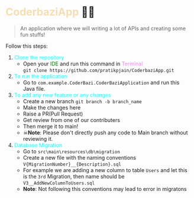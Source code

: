 # <span style = "color: wheat">CoderbaziApp</span> 🚀🚀
> An application where we will writing a lot of APIs and creating some fun stuffs!

Follow this steps:
1) <span style = "color: Cyan">Clone the repository</span>
    - Open your <span style = "color: green">IDE</span> and run this command in <span style = "color: violet">Terminal</span> <br> 
    `git clone https://github.com/pratikpjain/CoderbaziApp.git`
2) <span style = "color: Cyan">To run the application</span>
    - Go to `com.example.CoderBazi.CoderBaziApplication` and run this Java file.
3) <span style = "color: Cyan">To add any new feature or any changes</span>
    - Create a new branch `git branch -b branch_name`
    - Make the changes here
    - Raise a PR(Pull Request)
    - Get review from one of our contributers
    - Then merge it to main!
    - ☠<b>Note</b>: Please don't directly push any code to Main branch without reviewing it.
4) <span style = "color: Cyan">Database Migration</span>
   - Go to `src\main\resources\db\migration`
   - Create a new file with the naming conventions `V{MigrationNumber}__{Description}.sql`
   - For example we are adding a new column to table `Users` and let this is the `3rd` Migration, then name should be `V3__AddNewColumnToUsers.sql`
   - <b>Note</b>: Not following this conventions may lead to error in migratons
